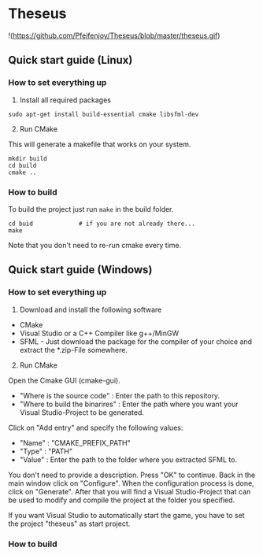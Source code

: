# Theseus

!(https://github.com/Pfeifenjoy/Theseus/blob/master/theseus.gif)

## Quick start guide (Linux)

### How to set everything up

1) Install all required packages

```
sudo apt-get install build-essential cmake libsfml-dev
```

2) Run CMake

This will generate a makefile that works on your system.

```
mkdir build
cd build
cmake ..
```

### How to build

To build the project just run ```make``` in the build folder.

```
cd buid 			# if you are not already there...
make
```

Note that you don't need to re-run cmake every time.

## Quick start guide (Windows)

### How to set everything up

1) Download and install the following software

 - CMake
 - Visual Studio or a C++ Compiler like g++/MinGW
 - SFML - Just download the package for the compiler of your choice and extract the *.zip-File somewhere.

2) Run CMake

 Open the Cmake GUI (cmake-gui).

  - "Where is the source code" : Enter the path to this repository.
  - "Where to build the binarires" : Enter the path where you want your Visual Studio-Project to be generated.

Click on "Add entry" and specify the following values:

 - "Name" : "CMAKE_PREFIX_PATH"
 - "Type" : "PATH"
 - "Value" : Enter the path to the folder where you extracted SFML to.

You don't need to provide a description. Press "OK" to continue. Back in the main window click on "Configure". When the configuration process is done, click on "Generate". After that you will find a Visual Studio-Project that can be used to modify and compile the project at the folder you specified.

If you want Visual Studio to automatically start the game, you have to set the project "theseus" as start project.




### How to build
